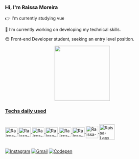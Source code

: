 ### Hi, I'm Raissa Moreira

:point_right: I'm currently studying vue

🌱 I’m currently working on developing my technical skills.

😊 Front-end Developer student, seeking an entry level position.

<div align="center">
  <a href="https://github.com/RaissaMoreira">
  <img height="180em" src="https://github-readme-stats.vercel.app/api/top-langs/?username=RaissaMoreira&layout=compact&langs_count=7&theme=dracula"/>
</div>
  
### Techs daily used
  
<div style="display: inline_block"><br>
  <img align="center" alt="Raissa-Css" height="30" width="40" src="https://cdn.jsdelivr.net/gh/devicons/devicon/icons/css3/css3-original.svg">
  <img align="center" alt="Raissa-Html" height="30" width="40" src="https://cdn.jsdelivr.net/gh/devicons/devicon/icons/html5/html5-original.svg">
  <img align="center" alt="Raissa-Js" height="30" width="40" src="https://cdn.jsdelivr.net/gh/devicons/devicon/icons/javascript/javascript-original.svg">
  <img align="center" alt="Raissa-Vue" height="30" width="40" src="https://cdn.jsdelivr.net/gh/devicons/devicon/icons/vuejs/vuejs-original.svg">
  <img align="center" alt="Raissa-GitHub" height="30" width="40" src="https://cdn.jsdelivr.net/gh/devicons/devicon/icons/github/github-original.svg">
  <img align="center" alt="Raissa-Vscode" height="30" width="40" src="https://cdn.jsdelivr.net/gh/devicons/devicon/icons/vscode/vscode-original.svg">
  <img align="center" alt="Raissa-Sass" height="40" width="40" src="https://cdn.jsdelivr.net/gh/devicons/devicon/icons/sass/sass-original.svg">
  <img align="center" alt="Raissa-Less" height="50" width="50" src="https://cdn.jsdelivr.net/gh/devicons/devicon/icons/less/less-plain-wordmark.svg">
</div>
  
 ##
  
<div>
  <a href="https://www.instagram.com/raissammoreira" target="_blank"><img src="https://img.shields.io/badge/-Instagram-E4405F?style=flat&logo=instagram&logoColor=white" alt="Instagram" /></a>
  <a href="mailto: raissamoreira80@gmail.com"><img src="https://img.shields.io/badge/Gmail-red?style=flat&logo=Gmail&logoColor=white" alt="Gmail" /></a>
  <a href="https://codepen.io/raissamoreira" target="_blank"><img src="https://img.shields.io/badge/-Codepen-black?style=flat&logo=Codepen&logoColor=white" alt="Codepen" /></a>
</div>

